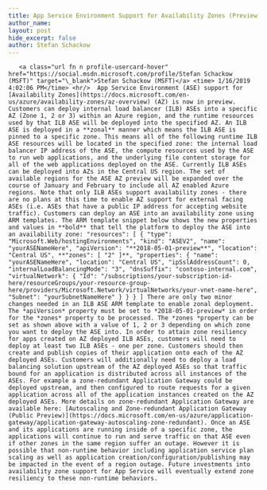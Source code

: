 ```yaml
---
title: App Service Environment Support for Availability Zones (Preview)
author_name: 
layout: post
hide_excerpt: false
author: Stefan Schackow
---
```

       <a class="url fn n profile-usercard-hover" href="https://social.msdn.microsoft.com/profile/Stefan Schackow (MSFT)" target="\_blank">Stefan Schackow (MSFT)</a> <time> 1/16/2019 4:02:06 PM</time> <hr/>  App Service Environment (ASE) support for [Availability Zones](https://docs.microsoft.com/en-us/azure/availability-zones/az-overview) (AZ) is now in preview. Customers can deploy internal load balancer (ILB) ASEs into a specific AZ (Zone 1, 2 or 3) within an Azure region, and the runtime resources used by that ILB ASE will be deployed into the specified AZ. An ILB ASE is deployed in a **zonal** manner which means the ILB ASE is pinned to a specific zone. This means all of the following runtime ILB ASE resources will be located in the specified zone: the internal load balancer IP address of the ASE, the compute resources used by the ASE to run web applications, and the underlying file content storage for all of the web applications deployed on the ASE. Currently ILB ASEs can be deployed into AZs in the Central US region. The set of available regions for the ASE AZ preview will be expanded over the course of January and February to include all AZ enabled Azure regions. Note that only ILB ASEs support availability zones - there are no plans at this time to enable AZ support for external facing ASEs (i.e. ASEs that have a public IP address for accepting website traffic). Customers can deploy an ASE into an availability zone using ARM templates. The ARM template snippet below shows the new properties and values in **bold** that tell the platform to deploy the ASE into an availability zone: "resources": [ { "type": "Microsoft.Web/hostingEnvironments", "kind": "ASEV2", "name": "yourASENameHere", "apiVersion": "**2018-05-01-preview**", "location": "Central US", **"zones": [ "2" ]**, "properties": { "name": "yourASENameHere", "location": "Central US", "ipSslAddressCount": 0, "internalLoadBalancingMode": "3", "dnsSuffix": "contoso-internal.com", "virtualNetwork": { "Id": "/subscriptions/your-subscription-id-here/resourceGroups/your-resource-group-here/providers/Microsoft.Network/virtualNetworks/your-vnet-name-here", "Subnet": "yourSubnetNameHere" } } } ] There are only two minor changes needed in an ILB ASE ARM template to enable zonal deployment. The *apiVersion* property must be set to *2018-05-01-preview* in order for the *zones* property to be processed. The *zones *property can be set as shown above with a value of 1, 2 or 3 depending on which zone you want to deploy the ASE into. In order to attain zone resiliency for apps created on AZ deployed ILB ASEs, customers will need to deploy at least two ILB ASEs - one per zone. Customers should then create and publish copies of their application onto each of the AZ deployed ASEs. Customers will additionally need to deploy a load balancing solution upstream of the AZ deployed ASEs so that traffic bound for an application is distributed across all instances of the ASEs. For example a zone-redundant Application Gateway could be deployed upstream, and then configured to route requests for a given application across all of the application instances created on the AZ deployed ASEs. More details on zone-redundant Application Gateway are available here: [Autoscaling and Zone-redundant Application Gateway (Public Preview)](https://docs.microsoft.com/en-us/azure/application-gateway/application-gateway-autoscaling-zone-redundant). Once an ASE and its applications are running inside of a specific zone, the applications will continue to run and serve traffic on that ASE even if other zones in the same region suffer an outage. However it is possible that non-runtime behavior including application service plan scaling as well as application creation/configuration/publishing may be impacted in the event of a region outage. Future investments into availability zone support for App Service will eventually extend zone resiliency to these non-runtime behaviors.     